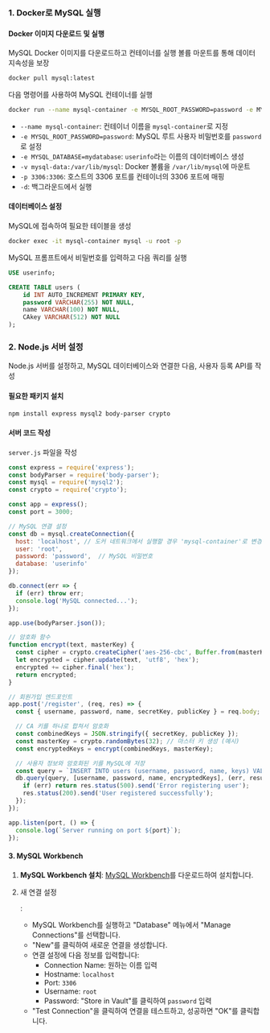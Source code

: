 ### 1. Docker로 MySQL 실행

#### Docker 이미지 다운로드 및 실행

MySQL Docker 이미지를 다운로드하고 컨테이너를 실행
볼륨 마운트를 통해 데이터 지속성을 보장

```sh
docker pull mysql:latest
```

다음 명령어를 사용하여 MySQL 컨테이너를 실행

```sh
docker run --name mysql-container -e MYSQL_ROOT_PASSWORD=password -e MYSQL_DATABASE=userinfo -v mysql-data:/var/lib/mysql -p 3306:3306 -d mysql:latest
```

- `--name mysql-container`: 컨테이너 이름을 `mysql-container`로 지정
- `-e MYSQL_ROOT_PASSWORD=password`: MySQL 루트 사용자 비밀번호를 `password`로 설정
- `-e MYSQL_DATABASE=mydatabase`: `userinfo`라는 이름의 데이터베이스 생성
- `-v mysql-data:/var/lib/mysql`: Docker 볼륨을 `/var/lib/mysql`에 마운트
- `-p 3306:3306`: 호스트의 3306 포트를 컨테이너의 3306 포트에 매핑
- `-d`: 백그라운드에서 실행

#### 데이터베이스 설정

MySQL에 접속하여 필요한 테이블을 생성

``````sh
docker exec -it mysql-container mysql -u root -p
``````

MySQL 프롬프트에서 비밀번호를 입력하고 다음 쿼리를 실행

``````sql
USE userinfo;

CREATE TABLE users (
    id INT AUTO_INCREMENT PRIMARY KEY,
    password VARCHAR(255) NOT NULL,
    name VARCHAR(100) NOT NULL,
    CAkey VARCHAR(512) NOT NULL
);
``````

### 2. Node.js 서버 설정

Node.js 서버를 설정하고, MySQL 데이터베이스와 연결한 다음, 사용자 등록 API를 작성

#### 필요한 패키지 설치

``````sh
npm install express mysql2 body-parser crypto
``````

#### 서버 코드 작성

`server.js` 파일을 작성

``````javascript
const express = require('express');
const bodyParser = require('body-parser');
const mysql = require('mysql2');
const crypto = require('crypto');

const app = express();
const port = 3000;

// MySQL 연결 설정
const db = mysql.createConnection({
  host: 'localhost', // 도커 네트워크에서 실행할 경우 'mysql-container'로 변경
  user: 'root',
  password: 'password',  // MySQL 비밀번호
  database: 'userinfo'
});

db.connect(err => {
  if (err) throw err;
  console.log('MySQL connected...');
});

app.use(bodyParser.json());

// 암호화 함수
function encrypt(text, masterKey) {
  const cipher = crypto.createCipher('aes-256-cbc', Buffer.from(masterKey));
  let encrypted = cipher.update(text, 'utf8', 'hex');
  encrypted += cipher.final('hex');
  return encrypted;
}

// 회원가입 엔드포인트
app.post('/register', (req, res) => {
  const { username, password, name, secretKey, publicKey } = req.body;

  // CA 키를 하나로 합쳐서 암호화
  const combinedKeys = JSON.stringify({ secretKey, publicKey });
  const masterKey = crypto.randomBytes(32); // 마스터 키 생성 (예시)
  const encryptedKeys = encrypt(combinedKeys, masterKey);

  // 사용자 정보와 암호화된 키를 MySQL에 저장
  const query = `INSERT INTO users (username, password, name, keys) VALUES (?, ?, ?, ?)`;
  db.query(query, [username, password, name, encryptedKeys], (err, result) => {
    if (err) return res.status(500).send('Error registering user');
    res.status(200).send('User registered successfully');
  });
});

app.listen(port, () => {
  console.log(`Server running on port ${port}`);
});
``````

#### 3. MySQL Workbench

1. **MySQL Workbench 설치**: [MySQL Workbench](https://dev.mysql.com/downloads/workbench/)를 다운로드하여 설치합니다.

2. 새 연결 설정

   :

   - MySQL Workbench를 실행하고 "Database" 메뉴에서 "Manage Connections"를 선택합니다.
   - "New"를 클릭하여 새로운 연결을 생성합니다.
   - 연결 설정에 다음 정보를 입력합니다:
     - Connection Name: 원하는 이름 입력
     - Hostname: `localhost`
     - Port: `3306`
     - Username: `root`
     - Password: "Store in Vault"를 클릭하여 `password` 입력
   - "Test Connection"을 클릭하여 연결을 테스트하고, 성공하면 "OK"를 클릭합니다.

